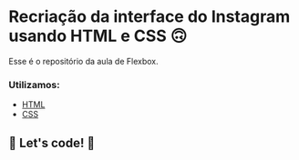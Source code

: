 # Recriação da interface do Instagram usando HTML e CSS 🙃

Esse é o repositório da aula de Flexbox.

### Utilizamos:

* [HTML](https://www.w3schools.com/html/)
* [CSS](https://developer.mozilla.org/pt-BR/docs/Web/CSS)

## 🚀 Let's code! 🚀

